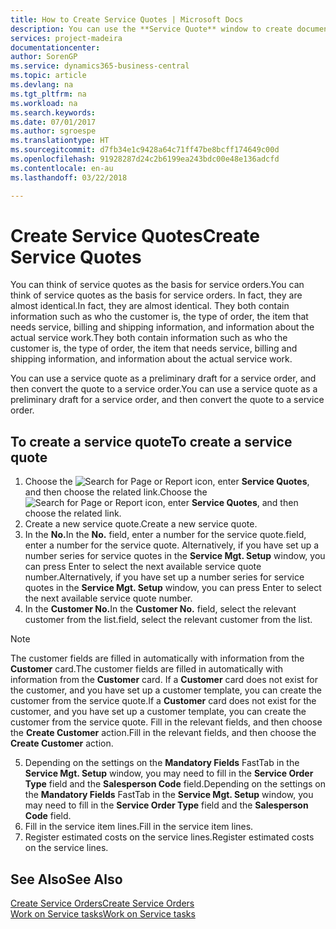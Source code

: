 ```yaml
---
title: How to Create Service Quotes | Microsoft Docs
description: You can use the **Service Quote** window to create documents where you enter information about a service, such as repairs and maintenance, on service items by customer request. You can use a service quote as a preliminary draft for a service order, and then convert the quote to a service order.
services: project-madeira
documentationcenter: 
author: SorenGP
ms.service: dynamics365-business-central
ms.topic: article
ms.devlang: na
ms.tgt_pltfrm: na
ms.workload: na
ms.search.keywords: 
ms.date: 07/01/2017
ms.author: sgroespe
ms.translationtype: HT
ms.sourcegitcommit: d7fb34e1c9428a64c71ff47be8bcff174649c00d
ms.openlocfilehash: 91928287d24c2b6199ea243bdc00e48e136adcfd
ms.contentlocale: en-au
ms.lasthandoff: 03/22/2018

---
```

# <a name="create-service-quotes"></a><span data-ttu-id="d3da0-104">Create Service Quotes</span><span class="sxs-lookup"><span data-stu-id="d3da0-104">Create Service Quotes</span></span>
<span data-ttu-id="d3da0-105">You can think of service quotes as the basis for service orders.</span><span class="sxs-lookup"><span data-stu-id="d3da0-105">You can think of service quotes as the basis for service orders.</span></span> <span data-ttu-id="d3da0-106">In fact, they are almost identical.</span><span class="sxs-lookup"><span data-stu-id="d3da0-106">In fact, they are almost identical.</span></span> <span data-ttu-id="d3da0-107">They both contain information such as who the customer is, the type of order, the item that needs service, billing and shipping information, and information about the actual service work.</span><span class="sxs-lookup"><span data-stu-id="d3da0-107">They both contain information such as who the customer is, the type of order, the item that needs service, billing and shipping information, and information about the actual service work.</span></span>
 
<span data-ttu-id="d3da0-108">You can use a service quote as a preliminary draft for a service order, and then convert the quote to a service order.</span><span class="sxs-lookup"><span data-stu-id="d3da0-108">You can use a service quote as a preliminary draft for a service order, and then convert the quote to a service order.</span></span>  
  
## <a name="to-create-a-service-quote"></a><span data-ttu-id="d3da0-109">To create a service quote</span><span class="sxs-lookup"><span data-stu-id="d3da0-109">To create a service quote</span></span>  
1. <span data-ttu-id="d3da0-110">Choose the ![Search for Page or Report](media/ui-search/search_small.png "Search for Page or Report icon") icon, enter **Service Quotes**, and then choose the related link.</span><span class="sxs-lookup"><span data-stu-id="d3da0-110">Choose the ![Search for Page or Report](media/ui-search/search_small.png "Search for Page or Report icon") icon, enter **Service Quotes**, and then choose the related link.</span></span>  
2. <span data-ttu-id="d3da0-111">Create a new service quote.</span><span class="sxs-lookup"><span data-stu-id="d3da0-111">Create a new service quote.</span></span>  
3. <span data-ttu-id="d3da0-112">In the **No.**</span><span class="sxs-lookup"><span data-stu-id="d3da0-112">In the **No.**</span></span> <span data-ttu-id="d3da0-113">field, enter a number for the service quote.</span><span class="sxs-lookup"><span data-stu-id="d3da0-113">field, enter a number for the service quote.</span></span> <span data-ttu-id="d3da0-114">Alternatively, if you have set up a number series for service quotes in the **Service Mgt. Setup** window, you can press Enter to select the next available service quote number.</span><span class="sxs-lookup"><span data-stu-id="d3da0-114">Alternatively, if you have set up a number series for service quotes in the **Service Mgt. Setup** window, you can press Enter to select the next available service quote number.</span></span>  
4. <span data-ttu-id="d3da0-115">In the **Customer No.**</span><span class="sxs-lookup"><span data-stu-id="d3da0-115">In the **Customer No.**</span></span>  <span data-ttu-id="d3da0-116">field, select the relevant customer from the list.</span><span class="sxs-lookup"><span data-stu-id="d3da0-116">field, select the relevant customer from the list.</span></span>  

  > [!Note]  
  >  <span data-ttu-id="d3da0-117">The customer fields are filled in automatically with information from the **Customer** card.</span><span class="sxs-lookup"><span data-stu-id="d3da0-117">The customer fields are filled in automatically with information from the **Customer** card.</span></span> <span data-ttu-id="d3da0-118">If a **Customer** card does not exist for the customer, and you have set up a customer template, you can create the customer from the service quote.</span><span class="sxs-lookup"><span data-stu-id="d3da0-118">If a **Customer** card does not exist for the customer, and you have set up a customer template, you can create the customer from the service quote.</span></span> <span data-ttu-id="d3da0-119">Fill in the relevant fields, and then choose the **Create Customer** action.</span><span class="sxs-lookup"><span data-stu-id="d3da0-119">Fill in the relevant fields, and then choose the **Create Customer** action.</span></span>  
  
5. <span data-ttu-id="d3da0-120">Depending on the settings on the **Mandatory Fields** FastTab in the **Service Mgt. Setup** window, you may need to fill in the **Service Order Type** field and the **Salesperson Code** field.</span><span class="sxs-lookup"><span data-stu-id="d3da0-120">Depending on the settings on the **Mandatory Fields** FastTab in the **Service Mgt. Setup** window, you may need to fill in the **Service Order Type** field and the **Salesperson Code** field.</span></span>  
6. <span data-ttu-id="d3da0-121">Fill in the service item lines.</span><span class="sxs-lookup"><span data-stu-id="d3da0-121">Fill in the service item lines.</span></span>  
7. <span data-ttu-id="d3da0-122">Register estimated costs on the service lines.</span><span class="sxs-lookup"><span data-stu-id="d3da0-122">Register estimated costs on the service lines.</span></span>  
  
## <a name="see-also"></a><span data-ttu-id="d3da0-123">See Also</span><span class="sxs-lookup"><span data-stu-id="d3da0-123">See Also</span></span>  
[<span data-ttu-id="d3da0-124">Create Service Orders</span><span class="sxs-lookup"><span data-stu-id="d3da0-124">Create Service Orders</span></span>](service-how-to-create-service-orders.md)  
[<span data-ttu-id="d3da0-125">Work on Service tasks</span><span class="sxs-lookup"><span data-stu-id="d3da0-125">Work on Service tasks</span></span>](service-how-to-work-on-service-tasks.md)  

 
